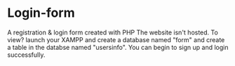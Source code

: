 # Login-form
A registration &amp; login form created with PHP
The website isn't hosted. 
To view? launch your XAMPP and create a database named "form" and create a table in the databse named "usersinfo".
You can begin to sign up and login successfully.
